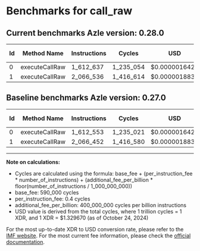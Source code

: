 # Benchmarks for call_raw

## Current benchmarks Azle version: 0.28.0

| Id  | Method Name    | Instructions | Cycles    | USD           | USD/Million Calls | Change                       |
| --- | -------------- | ------------ | --------- | ------------- | ----------------- | ---------------------------- |
| 0   | executeCallRaw | 1_612_637    | 1_235_054 | $0.0000016422 | $1.64             | <font color="red">+84</font> |
| 1   | executeCallRaw | 2_066_536    | 1_416_614 | $0.0000018836 | $1.88             | <font color="red">+84</font> |

## Baseline benchmarks Azle version: 0.27.0

| Id  | Method Name    | Instructions | Cycles    | USD           | USD/Million Calls |
| --- | -------------- | ------------ | --------- | ------------- | ----------------- |
| 0   | executeCallRaw | 1_612_553    | 1_235_021 | $0.0000016422 | $1.64             |
| 1   | executeCallRaw | 2_066_452    | 1_416_580 | $0.0000018836 | $1.88             |

---

**Note on calculations:**

- Cycles are calculated using the formula: base_fee + (per_instruction_fee \* number_of_instructions) + (additional_fee_per_billion \* floor(number_of_instructions / 1_000_000_000))
- base_fee: 590_000 cycles
- per_instruction_fee: 0.4 cycles
- additional_fee_per_billion: 400_000_000 cycles per billion instructions
- USD value is derived from the total cycles, where 1 trillion cycles = 1 XDR, and 1 XDR = $1.329670 (as of October 24, 2024)

For the most up-to-date XDR to USD conversion rate, please refer to the [IMF website](https://www.imf.org/external/np/fin/data/rms_sdrv.aspx).
For the most current fee information, please check the [official documentation](https://internetcomputer.org/docs/current/developer-docs/gas-cost#execution).
